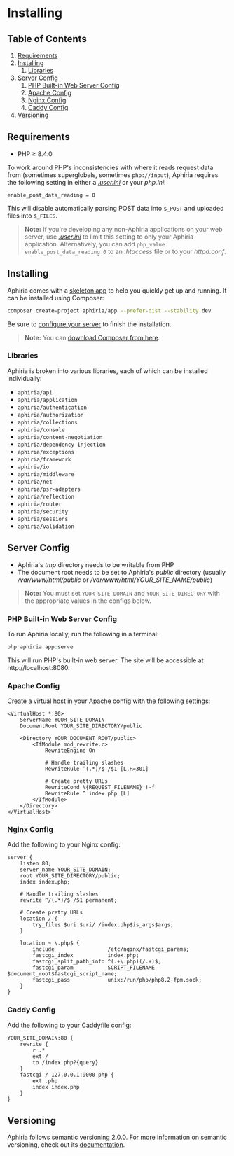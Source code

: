 <h1 id="doc-title">Installing</h1>

<nav class="toc-nav" markdown="1">

<div class="toc-nav-contents" markdown="1">

<h2 id="table-of-contents">Table of Contents</h2>

1. [Requirements](#requirements)
2. [Installing](#installing)
   1. [Libraries](#libraries)
3. [Server Config](#server-config)
   1. [PHP Built-in Web Server Config](#php-built-in-web-server-config)
   2. [Apache Config](#apache-config)
   3. [Nginx Config](#nginx-config)
   4. [Caddy Config](#caddy-config)
4. [Versioning](#versioning)

</div>

</nav>

<h2 id="requirements">Requirements</h2>

* PHP &ge; 8.4.0

To work around PHP's inconsistencies with where it reads request data from (sometimes superglobals, sometimes `php://input`), Aphiria requires the following setting in either a <a href="http://php.net/manual/en/configuration.file.per-user.php" target="_blank">_.user.ini_</a> or your _php.ini_:

```
enable_post_data_reading = 0
```

This will disable automatically parsing POST data into `$_POST` and uploaded files into `$_FILES`.

> **Note:** If you're developing any non-Aphiria applications on your web server, use <a href="http://php.net/manual/en/configuration.file.per-user.php" target="_blank">_.user.ini_</a> to limit this setting to only your Aphiria application.  Alternatively, you can add `php_value enable_post_data_reading 0` to an _.htaccess_ file or to your _httpd.conf_.

<h2 id="installing">Installing</h2>

Aphiria comes with a <a href="https://github.com/aphiria/app" target="_blank">skeleton app</a> to help you quickly get up and running.  It can be installed using Composer:

```bash
composer create-project aphiria/app --prefer-dist --stability dev
```

Be sure to [configure your server](#server-config) to finish the installation.

> **Note:** You can <a href="https://getcomposer.org/download/" target="_blank">download Composer from here</a>.

<h3 id="libraries">Libraries</h3>

Aphiria is broken into various libraries, each of which can be installed individually:

* `aphiria/api`
* `aphiria/application`
* `aphiria/authentication`
* `aphiria/authorization`
* `aphiria/collections`
* `aphiria/console`
* `aphiria/content-negotiation`
* `aphiria/dependency-injection`
* `aphiria/exceptions`
* `aphiria/framework`
* `aphiria/io`
* `aphiria/middleware`
* `aphiria/net`
* `aphiria/psr-adapters`
* `aphiria/reflection`
* `aphiria/router`
* `aphiria/security`
* `aphiria/sessions`
* `aphiria/validation`

<h2 id="server-config">Server Config</h2>

* Aphiria's _tmp_ directory needs to be writable from PHP
* The document root needs to be set to Aphiria's _public_ directory (usually _/var/www/html/public_ or */var/www/html/YOUR_SITE_NAME/public*)

> **Note:** You must set `YOUR_SITE_DOMAIN` and `YOUR_SITE_DIRECTORY` with the appropriate values in the configs below.

<h3 id="php-built-in-web-server-config">PHP Built-in Web Server Config</h3>

To run Aphiria locally, run the following in a terminal:

```php
php aphiria app:serve
```
    
This will run PHP's built-in web server. The site will be accessible at http://localhost:8080.

<h3 id="apache-config">Apache Config</h3>

Create a virtual host in your Apache config with the following settings:

```apacheconf
<VirtualHost *:80>
    ServerName YOUR_SITE_DOMAIN
    DocumentRoot YOUR_SITE_DIRECTORY/public

    <Directory YOUR_DOCUMENT_ROOT/public>
        <IfModule mod_rewrite.c>
            RewriteEngine On

            # Handle trailing slashes
            RewriteRule ^(.*)/$ /$1 [L,R=301]

            # Create pretty URLs
            RewriteCond %{REQUEST_FILENAME} !-f
            RewriteRule ^ index.php [L]
        </IfModule>
    </Directory>
</VirtualHost>
```

<h3 id="nginx-config">Nginx Config</h3>

Add the following to your Nginx config:

```nginx
server {
    listen 80;
    server_name YOUR_SITE_DOMAIN;
    root YOUR_SITE_DIRECTORY/public;
    index index.php;
    
    # Handle trailing slashes
    rewrite ^/(.*)/$ /$1 permanent;
    
    # Create pretty URLs
    location / {
        try_files $uri $uri/ /index.php$is_args$args;
    }
    
    location ~ \.php$ {
        include                 /etc/nginx/fastcgi_params;
        fastcgi_index           index.php;
        fastcgi_split_path_info ^(.+\.php)(/.+)$;
        fastcgi_param           SCRIPT_FILENAME $document_root$fastcgi_script_name;
        fastcgi_pass            unix:/run/php/php8.2-fpm.sock;
    }
}
```

<h3 id="caddy-config">Caddy Config</h3>

Add the following to your Caddyfile config:

```caddyfile
YOUR_SITE_DOMAIN:80 {
    rewrite {
        r .*
        ext /
        to /index.php?{query}
    }
    fastcgi / 127.0.0.1:9000 php {
        ext .php
        index index.php
    }
}
```

<h2 id="versioning">Versioning</h2>

Aphiria follows semantic versioning 2.0.0.  For more information on semantic versioning, check out its <a href="http://semver.org/" title="Semantic versioning documentation" target="_blank">documentation</a>.
